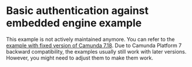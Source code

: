 Basic authentication against embedded engine example
======================================================

This example is not actively maintained anymore. You can refer to the [example with fixed version of Camunda 7.18](https://github.com/camunda/camunda-bpm-examples/blob/7.18/authentication/basic).
Due to Camunda Platform 7 backward compatibility, the examples usually still work with later versions. However, you
might need to adjust them to make them work.

